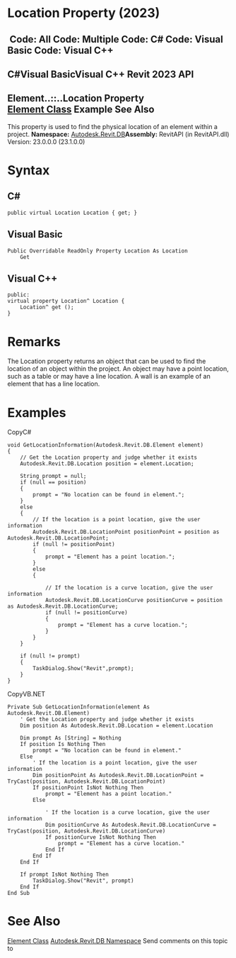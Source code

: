 # Location Property (2023)

﻿
 Code: All Code: Multiple Code: C# Code: Visual Basic Code: Visual C++   
---  
C#Visual BasicVisual C++
Revit 2023 API  
---  
Element..::..Location Property   
[Element Class](eb16114f-69ea-f4de-0d0d-f7388b105a16.md "Element Class") Example See Also  
---  
This property is used to find the physical location of an element within a project.
**Namespace:** [Autodesk.Revit.DB](87546ba7-461b-c646-cbb1-2cb8f5bff8b2.md "Autodesk.Revit.DB Namespace")**Assembly:** RevitAPI (in RevitAPI.dll) Version: 23.0.0.0 (23.1.0.0)
# Syntax
C#  
---  
```text
public virtual Location Location { get; }
```
  
Visual Basic  
---  
```text
Public Overridable ReadOnly Property Location As Location
	Get
```
  
Visual C++  
---  
```text
public:
virtual property Location^ Location {
	Location^ get ();
}
```
  
# Remarks
The Location property returns an object that can be used to find the location of an object within the project. An object may have a point location, such as a table or may have a line location. A wall is an example of an element that has a line location.
# Examples
CopyC#
```text
void GetLocationInformation(Autodesk.Revit.DB.Element element)
{
    // Get the Location property and judge whether it exists
    Autodesk.Revit.DB.Location position = element.Location;

    String prompt = null;
    if (null == position)
    {
        prompt = "No location can be found in element.";
    }
    else
    {
        // If the location is a point location, give the user information
        Autodesk.Revit.DB.LocationPoint positionPoint = position as Autodesk.Revit.DB.LocationPoint;
        if (null != positionPoint)
        {
            prompt = "Element has a point location.";
        }
        else
        {

            // If the location is a curve location, give the user information
            Autodesk.Revit.DB.LocationCurve positionCurve = position as Autodesk.Revit.DB.LocationCurve;
            if (null != positionCurve)
            {
                prompt = "Element has a curve location.";
            }
        }
    }

    if (null != prompt)
    {
        TaskDialog.Show("Revit",prompt);
    }
}
```

CopyVB.NET
```text
Private Sub GetLocationInformation(element As Autodesk.Revit.DB.Element)
    ' Get the Location property and judge whether it exists
    Dim position As Autodesk.Revit.DB.Location = element.Location

    Dim prompt As [String] = Nothing
    If position Is Nothing Then
        prompt = "No location can be found in element."
    Else
        ' If the location is a point location, give the user information
        Dim positionPoint As Autodesk.Revit.DB.LocationPoint = TryCast(position, Autodesk.Revit.DB.LocationPoint)
        If positionPoint IsNot Nothing Then
            prompt = "Element has a point location."
        Else

            ' If the location is a curve location, give the user information
            Dim positionCurve As Autodesk.Revit.DB.LocationCurve = TryCast(position, Autodesk.Revit.DB.LocationCurve)
            If positionCurve IsNot Nothing Then
                prompt = "Element has a curve location."
            End If
        End If
    End If

    If prompt IsNot Nothing Then
        TaskDialog.Show("Revit", prompt)
    End If
End Sub
```

# See Also
[Element Class](eb16114f-69ea-f4de-0d0d-f7388b105a16.md "Element Class")
[Autodesk.Revit.DB Namespace](87546ba7-461b-c646-cbb1-2cb8f5bff8b2.md "Autodesk.Revit.DB Namespace")
Send comments on this topic to 